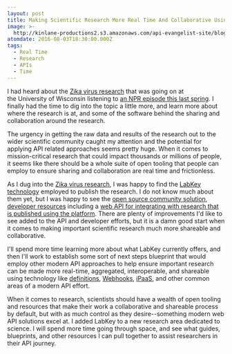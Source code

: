 ```yaml
---
layout: post
title: Making Scientific Research More Real Time And Collaborative Using APIs
image: >-
  http://kinlane-productions2.s3.amazonaws.com/api-evangelist-site/blog/bw-science-api.png
atomdate: 2016-08-03T18:30:00.000Z
tags:
  - Real Time
  - Research
  - APIs
  - Time
---
```

I had heard about the [Zika virus research](http://labs.pathology.wisc.edu/oconnor/index.html) that was going on at the University of Wisconsin listening to [an NPR episode this last spring](http://www.npr.org/sections/health-shots/2016/03/08/469653715/scientists-report-in-real-time-on-challenging-zika-research). I finally had the time to dig into the topic a little more, and learn more about where the research is at, and some of the software behind the sharing and collaboration around the research.

The urgency in getting the raw data and results of the research out to the wider scientific community caught my attention and the potential for applying API related approaches seems pretty huge. When it comes to mission-critical research that could impact thousands or millions of people, it seems like there should be a whole suite of open tooling that people can employ to ensure sharing and collaboration are real time and frictionless. 

As I dug into the [Zika virus research](https://zika.labkey.com/project/home/begin.view), I was happy to find the [LabKey technology](http://www.labkey.com/) employed to publish the research. I do not know much about them yet, but I was happy to see the [open source community solution](http://www.labkey.com/products-services/labkey-server/download-community-edition/), [developer resources](https://www.labkey.org/home/Documentation/wiki-page.view?name=dev) including a [web API for integrating with research that is published using the platform](https://www.labkey.org/home/Documentation/wiki-page.view?name=dev). There are plenty of improvements I'd like to see added to the API and developer efforts, but it is a damn good start when it comes to making important scientific research much more shareable and collaborative. 

I'll spend more time learning more about what LabKey currently offers, and then I'll work to establish some sort of next steps blueprint that would employ other modern API approaches to help ensure important research can be made more real-time, aggregated, interoperable, and shareable using technology like [definitions](http://definitions.apievangelist.com/), [Webhooks](http://webhooks.apievangelist.com), [iPaaS](http://ipaas.apievangelist.com), and other common areas of a modern API effort.

When it comes to research, scientists should have a wealth of open tooling and resources that make their work a collaborative and shareable process by default, but with as much control as they desire--something modern web API solutions excel at. I added LabKey to a new research area dedicated to science. I will spend more time going through space, and see what guides, blueprints, and other resources I can pull together to assist researchers in their API journey.